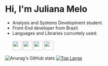 <h1>Hi, I'm Juliana Melo</h1>
<ul>
  <li>Analysis and Systems Development student.</li>
  <li>Front-End developer from Brazil.</li>
  <li>Languages ​​and Libraries curruntely used:</li>
  <br>
  <img src="https://github.com/meloalves/meloalves/assets/118017932/df0fa888-6a92-4099-8cb5-ed39c7d27c41" width="30" />
  <img src="https://github.com/meloalves/meloalves/assets/118017932/42dd91bb-a25a-4d92-8608-c2720e22be54" width="30" />
  <img src="https://github.com/meloalves/meloalves/assets/118017932/9a302185-f8b3-48b5-b407-ad65f6d8512f" width="30" />
  <img src="https://github.com/meloalves/meloalves/assets/118017932/e34b86fe-4621-4d13-a2c6-43da8ceb8cd6" width="30" />
  
</ul>


![Anurag's GitHub stats](https://github-readme-stats.vercel.app/api?username=meloalves&show_icons=true&theme=tokyonight)
[![Top Langs](https://github-readme-stats.vercel.app/api/top-langs/?username=meloalves&layout=compact&theme=tokyonight)](https://github.com/anuraghazra/github-readme-stats)


